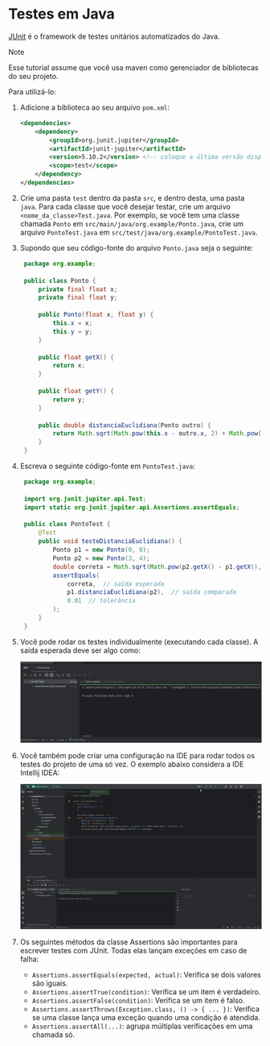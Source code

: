 # Testes em Java

[JUnit](https://junit.org) é o framework de testes unitários automatizados do Java.

> [!NOTE]
> Esse tutorial assume que você usa maven como gerenciador de bibliotecas do seu projeto.

Para utilizá-lo:

1. Adicione a biblioteca ao seu arquivo `pom.xml`:

   ```xml
   <dependencies>
       <dependency>
           <groupId>org.junit.jupiter</groupId>
           <artifactId>junit-jupiter</artifactId>
           <version>5.10.2</version> <!-- coloque a última versão disponível ou a última compatível com seu projeto -->
           <scope>test</scope>
       </dependency>
   </dependencies>
   ```

2. Crie uma pasta `test` dentro da pasta `src`, e dentro desta, uma pasta `java`. Para cada classe que você desejar
   testar, crie um arquivo `<nome_da_classe>Test.java`. Por exemplo, se você tem uma classe chamada `Ponto` em
   `src/main/java/org.example/Ponto.java`, crie um arquivo `PontoTest.java` em
   `src/test/java/org.example/PontoTest.java`.
3. Supondo que seu código-fonte do arquivo `Ponto.java` seja o seguinte:
   ```java
    package org.example;

    public class Ponto {
        private final float x;
        private final float y;

        public Ponto(float x, float y) {
            this.x = x;
            this.y = y;
        }

        public float getX() {
            return x;
        }

        public float getY() {
            return y;
        }

        public double distanciaEuclidiana(Ponto outro) {
            return Math.sqrt(Math.pow(this.x - outro.x, 2) + Math.pow(this.y - outro.y, 2));
        }
    }
   ```

4. Escreva o seguinte código-fonte em `PontoTest.java`:

   ```java
    package org.example;

    import org.junit.jupiter.api.Test;
    import static org.junit.jupiter.api.Assertions.assertEquals;

    public class PontoTest {
        @Test
        public void testeDistanciaEuclidiana() {
            Ponto p1 = new Ponto(0, 0);
            Ponto p2 = new Ponto(3, 4);
            double correta = Math.sqrt(Math.pow(p2.getX() - p1.getX(), 2) + Math.pow(p2.getY() - p1.getY(), 2));
            assertEquals(
                correta,  // saída esperada
                p1.distanciaEuclidiana(p2),  // saída comparada
                0.01  // tolerância
            );
        }
    }
   ```

5. Você pode rodar os testes individualmente (executando cada classe). A saída esperada deve ser algo como:

   ![junit_single_test.png](imagens/junit_single_test.png)

6. Você também pode criar uma configuração na IDE para rodar todos os testes do projeto de uma só vez. O exemplo abaixo
   considera a IDE Intellij IDEA:

   ![junit.gif](imagens/junit.gif)

7. Os seguintes métodos da classe Assertions são importantes para escrever testes com JUnit. Todas elas lançam exceções
   em caso de falha:

    * `Assertions.assertEquals(expected, actual)`: Verifica se dois valores são iguais.
    * `Assertions.assertTrue(condition)`: Verifica se um item é verdadeiro.
    * `Assertions.assertFalse(condition)`: Verifica se um item é falso.
    * `Assertions.assertThrows(Exception.class, () -> { ... })`: Verifica se uma classe lança uma exceção quando uma
      condição é atendida.
    * `Assertions.assertAll(...)`: agrupa múltiplas verificações em uma chamada só.